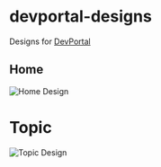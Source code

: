 # devportal-designs

Designs for [DevPortal](https://github.com/denysvitali/dev-portal-frontend)

## Home
![Home Design](https://raw.githubusercontent.com/denysvitali/devportal-designs/main/homepage.png)

# Topic
![Topic Design](https://raw.githubusercontent.com/denysvitali/devportal-designs/main/topic-view.png)
